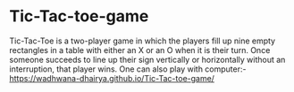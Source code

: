 # Tic-Tac-toe-game
Tic-Tac-Toe is a two-player game in which the players fill up nine empty rectangles in a table with either an X or an O when it is their turn. Once someone succeeds to line up their sign vertically or horizontally without an interruption, that player wins. One can also play with computer:-
https://wadhwana-dhairya.github.io/Tic-Tac-toe-game/
